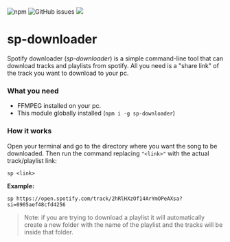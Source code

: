 <div align="left">
  <img text-decoration: none; alt="npm" src="https://img.shields.io/npm/v/sp-downloader?color=3388ff&style=plastic">
  <img alt="GitHub issues" src="https://img.shields.io/github/issues/juojo/sp-downloader?style=plastic">
  <img src="https://img.shields.io/badge/status-in_development-critical?style=plastic"> 
</div>

# sp-downloader

Spotify downloader (*sp-downloader*) is a simple command-line tool that can download tracks and playlists from spotify. All you need is a "share link" of the track you want to download to your pc.

### What you need

* FFMPEG installed on your pc.
* This module globally installed (`npm i -g sp-downloader`)

### How it works

Open your terminal and go to the directory where you want the song to be downloaded. Then run the command replacing `"<link>"` with the actual track/playlist link:
```
sp <link>
```
**Example:**
```
sp https://open.spotify.com/track/2hRlHXzOf14ArYmOPeAXsa?si=0905aef48cfd4256
```
> Note: if you are trying to download a playlist it will automatically create a new folder with the name of the playlist and the tracks will be inside that folder.
